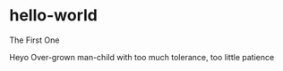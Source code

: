 # hello-world
The First One

Heyo
Over-grown man-child with too much tolerance, too little patience 
